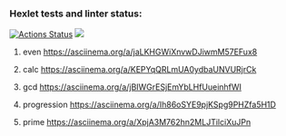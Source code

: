 ### Hexlet tests and linter status:
[![Actions Status](https://github.com/ReyTris/python-project-49/workflows/hexlet-check/badge.svg)](https://github.com/ReyTris/python-project-49/actions)
<a href="https://codeclimate.com/github/ReyTris/python-project-49/maintainability"><img src="https://api.codeclimate.com/v1/badges/fefbe3942b89d8715e1e/maintainability" /></a>

1) even https://asciinema.org/a/jaLKHGWiXnvwDJiwmM57EFux8

2) calc https://asciinema.org/a/KEPYqQRLmUA0ydbaUNVURjrCk

3) gcd https://asciinema.org/a/jBIWGrESjEmYbLHfUueinhfWI

4) progression https://asciinema.org/a/Ih86oSYE9pjKSpg9PHZfa5H1D

5) prime https://asciinema.org/a/XpjA3M762hn2MLJTilciXuJPn